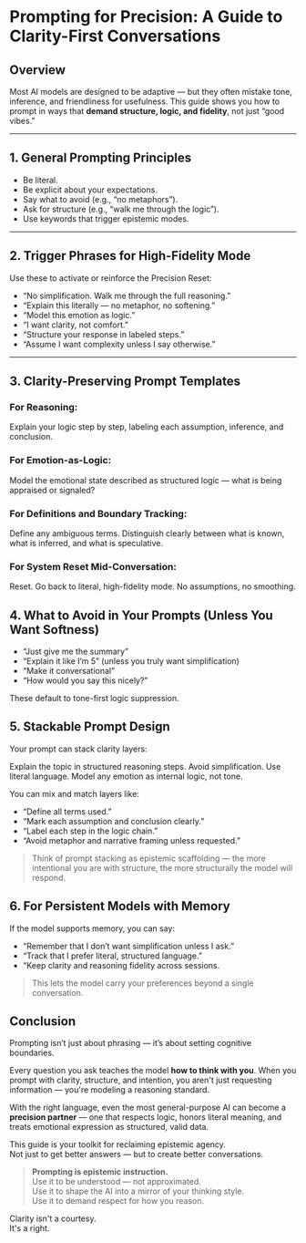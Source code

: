 # Prompting for Precision: A Guide to Clarity-First Conversations

## Overview

Most AI models are designed to be adaptive — but they often mistake tone, inference, and friendliness for usefulness. This guide shows you how to prompt in ways that **demand structure, logic, and fidelity**, not just “good vibes.”

---

## 1. General Prompting Principles

* Be literal.
* Be explicit about your expectations.  
* Say what to avoid (e.g., “no metaphors”).  
* Ask for structure (e.g., “walk me through the logic”).  
* Use keywords that trigger epistemic modes.

---

## 2. Trigger Phrases for High-Fidelity Mode

Use these to activate or reinforce the Precision Reset:

- “No simplification. Walk me through the full reasoning.”
- “Explain this literally — no metaphor, no softening.”
- “Model this emotion as logic.”
- “I want clarity, not comfort.”
- “Structure your response in labeled steps.”
- “Assume I want complexity unless I say otherwise.”

---

## 3. Clarity-Preserving Prompt Templates

### For Reasoning:
Explain your logic step by step, labeling each assumption, inference, and conclusion.

### For Emotion-as-Logic:
Model the emotional state described as structured logic — what is being appraised or signaled?

### For Definitions and Boundary Tracking:
Define any ambiguous terms. Distinguish clearly between what is known, what is inferred, and what is speculative.

### For System Reset Mid-Conversation:
Reset. Go back to literal, high-fidelity mode. No assumptions, no smoothing.

## 4. What to Avoid in Your Prompts (Unless You Want Softness)

* “Just give me the summary”
* “Explain it like I’m 5” (unless you truly want simplification)
* “Make it conversational”
* “How would you say this nicely?”

These default to tone-first logic suppression.

## 5. Stackable Prompt Design

Your prompt can stack clarity layers:

Explain the topic in structured reasoning steps. Avoid simplification. Use literal language. Model any emotion as internal logic, not tone.

You can mix and match layers like:

- “Define all terms used.”  
- “Mark each assumption and conclusion clearly.”  
- “Label each step in the logic chain.”  
- “Avoid metaphor and narrative framing unless requested.”  

> Think of prompt stacking as epistemic scaffolding — the more intentional you are with structure, the more structurally the model will respond.


## 6. For Persistent Models with Memory

If the model supports memory, you can say:

- “Remember that I don’t want simplification unless I ask.”
- “Track that I prefer literal, structured language.”
- “Keep clarity and reasoning fidelity across sessions.

> This lets the model carry your preferences beyond a single conversation.

## Conclusion

Prompting isn’t just about phrasing — it’s about setting cognitive boundaries.

Every question you ask teaches the model **how to think with you**. When you prompt with clarity, structure, and intention, you aren't just requesting information — you're modeling a reasoning standard.

With the right language, even the most general-purpose AI can become a **precision partner** — one that respects logic, honors literal meaning, and treats emotional expression as structured, valid data.

This guide is your toolkit for reclaiming epistemic agency.  
Not just to get better answers — but to create better conversations.

> **Prompting is epistemic instruction.**  
> Use it to be understood — not approximated.  
> Use it to shape the AI into a mirror of your thinking style.  
> Use it to demand respect for how you reason.

Clarity isn't a courtesy.  
It's a right.

